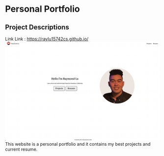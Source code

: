 #  Personal Portfolio

## Project Descriptions
Link Link : https://raylu15742cs.github.io/
<img src="/portfolio/src/Component/img/PorfolioSS.png" alt="Alt text" title="Optional title">
This website is a personal portfolio and it contains my best projects and current resume.
